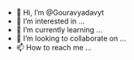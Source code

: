 - 👋 Hi, I’m @Gouravyadavyt
- 👀 I’m interested in ...
- 🌱 I’m currently learning ...
- 💞️ I’m looking to collaborate on ...
- 📫 How to reach me ...

<!---
Gouravyadavyt/Gouravyadavyt is a ✨ special ✨ repository because its `README.md` (this file) appears on your GitHub profile.
You can click the Preview link to take a look at your changes.
--->
